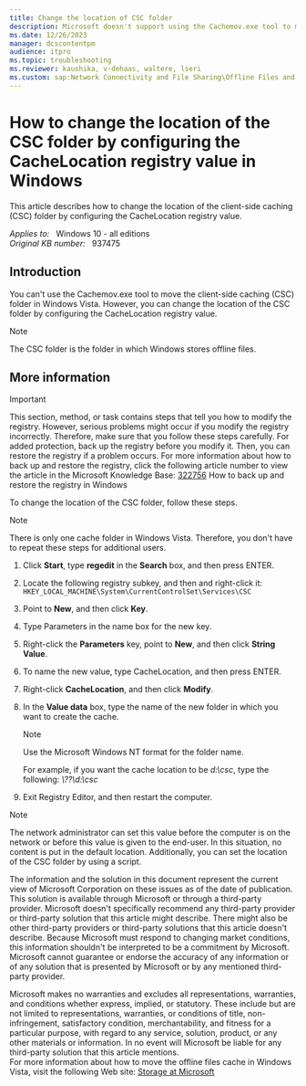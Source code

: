 ```yaml
---
title: Change the location of CSC folder
description: Microsoft doesn't support using the Cachemov.exe tool to move the offline files folder in Windows Vista onwards. This article describes an alternative method for moving the offline files folder. This method involves the CacheLocation registry value.
ms.date: 12/26/2023
manager: dcscontentpm
audience: itpro
ms.topic: troubleshooting
ms.reviewer: kaushika, v-dehaas, waltere, lseri
ms.custom: sap:Network Connectivity and File Sharing\Offline Files and Folders (CSC), csstroubleshoot
---
```

# How to change the location of the CSC folder by configuring the CacheLocation registry value in Windows

This article describes how to change the location of the client-side caching (CSC) folder by configuring the CacheLocation registry value.

_Applies to:_ &nbsp; Windows 10 - all editions  
_Original KB number:_ &nbsp; 937475

## Introduction

You can't use the Cachemov.exe tool to move the client-side caching (CSC) folder in Windows Vista. However, you can change the location of the CSC folder by configuring the CacheLocation registry value.

> [!NOTE]
> The CSC folder is the folder in which Windows stores offline files.  

## More information

> [!IMPORTANT]
> This section, method, or task contains steps that tell you how to modify the registry. However, serious problems might occur if you modify the registry incorrectly. Therefore, make sure that you follow these steps carefully. For added protection, back up the registry before you modify it. Then, you can restore the registry if a problem occurs. For more information about how to back up and restore the registry, click the following article number to view the article in the Microsoft Knowledge Base: [322756](https://support.microsoft.com/help/322756) How to back up and restore the registry in Windows  

To change the location of the CSC folder, follow these steps.

> [!NOTE]
> There is only one cache folder in Windows Vista. Therefore, you don't have to repeat these steps for additional users.

1. Click **Start**, type **regedit** in the **Search** box, and then press ENTER.
2. Locate the following registry subkey, and then and right-click it:  
`HKEY_LOCAL_MACHINE\System\CurrentControlSet\Services\CSC`  

3. Point to **New**, and then click **Key**.
4. Type Parameters in the name box for the new key.
5. Right-click the **Parameters** key, point to **New**, and then click **String Value**.
6. To name the new value, type CacheLocation, and then press ENTER.

7. Right-click **CacheLocation**, and then click **Modify**.

8. In the **Value data** box, type the name of the new folder in which you want to create the cache.

    > [!NOTE]
    > Use the Microsoft Windows NT format for the folder name.

    For example, if you want the cache location to be _d:\csc_, type the following: _\\??\d:\csc_  

9. Exit Registry Editor, and then restart the computer.

> [!NOTE]
> The network administrator can set this value before the computer is on the network or before this value is given to the end-user. In this situation, no content is put in the default location. Additionally, you can set the location of the CSC folder by using a script.

The information and the solution in this document represent the current view of Microsoft Corporation on these issues as of the date of publication. This solution is available through Microsoft or through a third-party provider. Microsoft doesn't specifically recommend any third-party provider or third-party solution that this article might describe. There might also be other third-party providers or third-party solutions that this article doesn't describe. Because Microsoft must respond to changing market conditions, this information shouldn't be interpreted to be a commitment by Microsoft. Microsoft cannot guarantee or endorse the accuracy of any information or of any solution that is presented by Microsoft or by any mentioned third-party provider.

Microsoft makes no warranties and excludes all representations, warranties, and conditions whether express, implied, or statutory. These include but are not limited to representations, warranties, or conditions of title, non-infringement, satisfactory condition, merchantability, and fitness for a particular purpose, with regard to any service, solution, product, or any other materials or information. In no event will Microsoft be liable for any third-party solution that this article mentions.  
For more information about how to move the offline files cache in Windows Vista, visit the following Web site: [Storage at Microsoft](https://techcommunity.microsoft.com/t5/storage-at-microsoft/bg-p/FileCAB)
